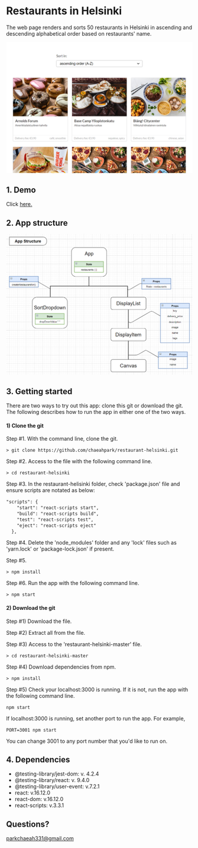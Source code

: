 <!-- FYI, this project has done as a pre-assignment to apply for the summer engineer position at Wolt Helsinki.
You can check more detail about the assignment via [the Woltapp github page.](https://github.com/woltapp/summer2020) -->

# Restaurants in Helsinki

The web page renders and sorts 50 restaurants in Helsinki in ascending and descending alphabetical order based on restaurants' name.

![app example](./media/app-example.png)

## 1. Demo

Click [here.](https://chaeahpark.github.io/restaurant-helsinki/)

## 2. App structure

![app structure](./media/restaurant-structure.png)

## 3. Getting started

There are two ways to try out this app: clone this git or download the git. The following describes how to run the app in either one of the two ways.

#### 1) Clone the git

<!-- how to run the react app -->
<!-- https://stackoverflow.com/questions/47137086/starting-react-app-from-pulled-github-project -->

Step #1. With the command line, clone the git.

```
> git clone https://github.com/chaeahpark/restaurant-helsinki.git
```

Step #2. Access to the file with the following command line.

```
> cd restaurant-helsinki
```

Step #3. In the restaurant-helisinki folder, check 'package.json' file and ensure scripts are notated as below:

```
"scripts": {
    "start": "react-scripts start",
    "build": "react-scripts build",
    "test": "react-scripts test",
    "eject": "react-scripts eject"
  },
```

Step #4. Delete the 'node_modules' folder and any 'lock' files such as 'yarn.lock' or 'package-lock.json' if present.

Step #5.

```
> npm install
```

Step #6. Run the app with the following command line.

```
> npm start
```

#### 2) Download the git

Step #1) Download the file.

Step #2) Extract all from the file.

Step #3) Access to the 'restaurant-helsinki-master' file.

```
> cd restaurant-helsinki-master
```

Step #4) Download dependencies from npm.

```
> npm install
```

Step #5) Check your localhost:3000 is running. If it is not, run the app with the following command line.

```
npm start
```

If localhost:3000 is running, set another port to run the app. For example,

```
PORT=3001 npm start
```

You can change 3001 to any port number that you'd like to run on.

## 4. Dependencies

- @testing-library/jest-dom: v. 4.2.4
- @testing-library/react: v. 9.4.0
- @testing-library/user-event: v.7.2.1
- react: v.16.12.0
- react-dom: v.16.12.0
- react-scripts: v.3.3.1

## Questions?

parkchaeah331@gmail.com
